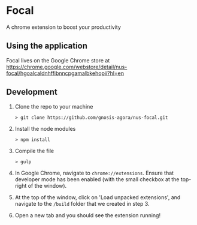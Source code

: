 # Focal
A chrome extension to boost your productivity

## Using the application
Focal lives on the Google Chrome store at https://chrome.google.com/webstore/detail/nus-focal/hgoalcaldnhffibnncpgamalbkehopii?hl=en

## Development
1. Clone the repo to your machine

   `> git clone https://github.com/gnosis-agora/nus-focal.git`

2. Install the node modules

   `> npm install`
 
3. Compile the file

   `> gulp`

4. In Google Chrome, navigate to `chrome://extensions`. Ensure that developer mode has been enabled (with the small checkbox at the top-right of the window).

5. At the top of the window, click on 'Load unpacked extensions', and navigate to the `/build` folder that we created in step 3.

6. Open a new tab and you should see the extension running!
